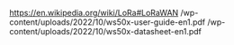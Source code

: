 https://en.wikipedia.org/wiki/LoRa#LoRaWAN
/wp-content/uploads/2022/10/ws50x-user-guide-en1.pdf
/wp-content/uploads/2022/10/ws50x-datasheet-en1.pdf

